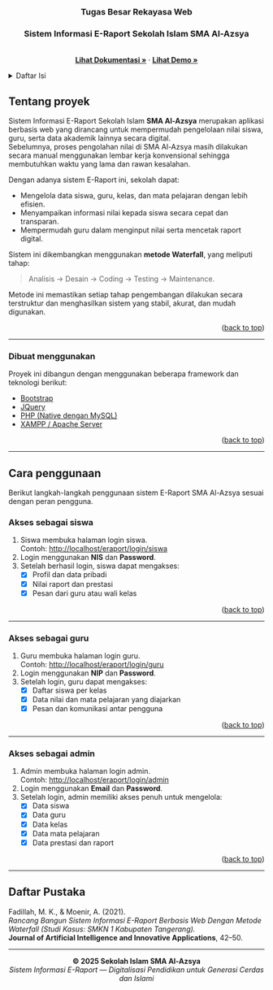 <div id="top"></div>

<!-- PROJECT LOGO -->
<br />
<div align="center">

  <h3 align="center">Tugas Besar Rekayasa Web</h3>
  <h3 align="center">Sistem Informasi E-Raport Sekolah Islam SMA Al-Azsya</h3>

  <p align="center">
    <br />
    <a href="#"><strong>Lihat Dokumentasi »</strong></a>
    ·
    <a href="#"><strong>Lihat Demo »</strong></a>
  </p>
</div>

<!-- TABLE OF CONTENTS -->
<details>
  <summary>Daftar Isi</summary>
  <ol>
    <li>
      <a href="#tentang-proyek">Tentang proyek</a>
      <ul>
        <li><a href="#dibuat-menggunakan">Dibuat menggunakan</a></li>
      </ul>
    </li>
    <li>
      <a href="#cara-penggunaan">Cara penggunaan</a>
      <ul>
        <li><a href="#akses-sebagai-siswa">Akses sebagai siswa</a></li>
        <li><a href="#akses-sebagai-guru">Akses sebagai guru</a></li>
        <li><a href="#akses-sebagai-admin">Akses sebagai admin</a></li>
      </ul>
    </li>
    <li><a href="#daftar-pustaka">Daftar Pustaka</a></li>
  </ol>
</details>



<!-- ABOUT THE PROJECT -->
## Tentang proyek

Sistem Informasi E-Raport Sekolah Islam **SMA Al-Azsya** merupakan aplikasi berbasis web yang dirancang untuk mempermudah pengelolaan nilai siswa, guru, serta data akademik lainnya secara digital.  
Sebelumnya, proses pengolahan nilai di SMA Al-Azsya masih dilakukan secara manual menggunakan lembar kerja konvensional sehingga membutuhkan waktu yang lama dan rawan kesalahan.

Dengan adanya sistem E-Raport ini, sekolah dapat:
- Mengelola data siswa, guru, kelas, dan mata pelajaran dengan lebih efisien.
- Menyampaikan informasi nilai kepada siswa secara cepat dan transparan.
- Mempermudah guru dalam menginput nilai serta mencetak raport digital.

Sistem ini dikembangkan menggunakan **metode Waterfall**, yang meliputi tahap:
> Analisis → Desain → Coding → Testing → Maintenance.

Metode ini memastikan setiap tahap pengembangan dilakukan secara terstruktur dan menghasilkan sistem yang stabil, akurat, dan mudah digunakan.

<p align="right">(<a href="#top">back to top</a>)</p>

---

### Dibuat menggunakan

Proyek ini dibangun dengan menggunakan beberapa framework dan teknologi berikut:

* [Bootstrap](https://getbootstrap.com)
* [JQuery](https://jquery.com)
* [PHP (Native dengan MySQL)](https://www.php.net)
* [XAMPP / Apache Server](https://www.apachefriends.org/index.html)

<p align="right">(<a href="#top">back to top</a>)</p>

---

## Cara penggunaan

Berikut langkah-langkah penggunaan sistem E-Raport SMA Al-Azsya sesuai dengan peran pengguna.

### Akses sebagai siswa

1. Siswa membuka halaman login siswa.  
   Contoh: [http://localhost/eraport/login/siswa](#)
2. Login menggunakan **NIS** dan **Password**.
3. Setelah berhasil login, siswa dapat mengakses:
   - [x] Profil dan data pribadi  
   - [x] Nilai raport dan prestasi  
   - [x] Pesan dari guru atau wali kelas  

<p align="right">(<a href="#top">back to top</a>)</p>

---

### Akses sebagai guru

1. Guru membuka halaman login guru.  
   Contoh: [http://localhost/eraport/login/guru](#)
2. Login menggunakan **NIP** dan **Password**.
3. Setelah login, guru dapat mengakses:
   - [x] Daftar siswa per kelas  
   - [x] Data nilai dan mata pelajaran yang diajarkan  
   - [x] Pesan dan komunikasi antar pengguna  

<p align="right">(<a href="#top">back to top</a>)</p>

---

### Akses sebagai admin

1. Admin membuka halaman login admin.  
   Contoh: [http://localhost/eraport/login/admin](#)
2. Login menggunakan **Email** dan **Password**.
3. Setelah login, admin memiliki akses penuh untuk mengelola:
   - [x] Data siswa  
   - [x] Data guru  
   - [x] Data kelas  
   - [x] Data mata pelajaran  
   - [x] Data prestasi dan raport  

<p align="right">(<a href="#top">back to top</a>)</p>

---

## Daftar Pustaka

Fadillah, M. K., & Moenir, A. (2021).  
_Rancang Bangun Sistem Informasi E-Raport Berbasis Web Dengan Metode Waterfall (Studi Kasus: SMKN 1 Kabupaten Tangerang)._  
**Journal of Artificial Intelligence and Innovative Applications**, 42–50.

---

<p align="center">
  <b>© 2025 Sekolah Islam SMA Al-Azsya</b><br>
  <i>Sistem Informasi E-Raport — Digitalisasi Pendidikan untuk Generasi Cerdas dan Islami</i>
</p>
